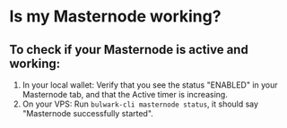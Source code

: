 # Is my Masternode working?

## To check if your Masternode is active and working:

1. In your local wallet: Verify that you see the status "ENABLED" in your Masternode tab, and that the Active timer is increasing.
2. On your VPS: Run `bulwark-cli masternode status`, it should say "Masternode successfully started".
